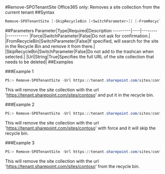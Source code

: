 #Remove-SPOTenantSite
Office365 only: Removes a site collection from the current tenant
##Syntax
```powershell
Remove-SPOTenantSite [-SkipRecycleBin [<SwitchParameter>]] [-FromRecycleBin [<SwitchParameter>]] [-Force [<SwitchParameter>]] -Url <String>
```


##Parameters
Parameter|Type|Required|Description
---------|----|--------|-----------
|Force|SwitchParameter|False|Do not ask for confirmation.|
|FromRecycleBin|SwitchParameter|False|If specified, will search for the site in the Recycle Bin and remove it from there.|
|SkipRecycleBin|SwitchParameter|False|Do not add to the trashcan when selected.|
|Url|String|True|Specifies the full URL of the site collection that needs to be deleted|
##Examples

###Example 1
```powershell
PS:> Remove-SPOTenantSite -Url https://tenant.sharepoint.com/sites/contoso
```
This will remove the site collection with the url 'https://tenant.sharepoint.com/sites/contoso'  and put it in the recycle bin.

###Example 2
```powershell
PS:> Remove-SPOTenantSite -Url https://tenant.sharepoint.com/sites/contoso -Force -SkipRecycleBin
```
This will remove the site collection with the url 'https://tenant.sharepoint.com/sites/contoso' with force and it will skip the recycle bin.

###Example 3
```powershell
PS:> Remove-SPOTenantSite -Url https://tenant.sharepoint.com/sites/contoso -FromRecycleBin
```
This will remove the site collection with the url 'https://tenant.sharepoint.com/sites/contoso' from the recycle bin.
